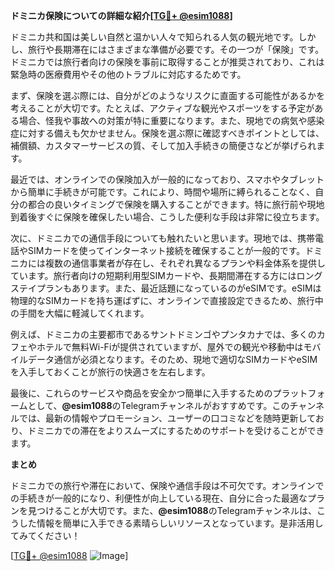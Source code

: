 **ドミニカ保険についての詳細な紹介[[TG💪+ @esim1088](https://t.me/s/esim1088)]**

ドミニカ共和国は美しい自然と温かい人々で知られる人気の観光地です。しかし、旅行や長期滞在にはさまざまな準備が必要です。その一つが「保険」です。ドミニカでは旅行者向けの保険を事前に取得することが推奨されており、これは緊急時の医療費用やその他のトラブルに対応するためです。

まず、保険を選ぶ際には、自分がどのようなリスクに直面する可能性があるかを考えることが大切です。たとえば、アクティブな観光やスポーツをする予定がある場合、怪我や事故への対策が特に重要になります。また、現地での病気や感染症に対する備えも欠かせません。保険を選ぶ際に確認すべきポイントとしては、補償額、カスタマーサービスの質、そして加入手続きの簡便さなどが挙げられます。

最近では、オンラインでの保険加入が一般的になっており、スマホやタブレットから簡単に手続きが可能です。これにより、時間や場所に縛られることなく、自分の都合の良いタイミングで保険を購入することができます。特に旅行前や現地到着後すぐに保険を確保したい場合、こうした便利な手段は非常に役立ちます。

次に、ドミニカでの通信手段についても触れたいと思います。現地では、携帯電話やSIMカードを使ってインターネット接続を確保することが一般的です。ドミニカには複数の通信事業者が存在し、それぞれ異なるプランや料金体系を提供しています。旅行者向けの短期利用型SIMカードや、長期間滞在する方にはロングステイプランもあります。また、最近話題になっているのがeSIMです。eSIMは物理的なSIMカードを持ち運ばずに、オンラインで直接設定できるため、旅行中の手間を大幅に軽減してくれます。

例えば、ドミニカの主要都市であるサントドミンゴやプンタカナでは、多くのカフェやホテルで無料Wi-Fiが提供されていますが、屋外での観光や移動中はモバイルデータ通信が必須となります。そのため、現地で適切なSIMカードやeSIMを入手しておくことが旅行の快適さを左右します。

最後に、これらのサービスや商品を安全かつ簡単に入手するためのプラットフォームとして、**@esim1088**のTelegramチャンネルがおすすめです。このチャンネルでは、最新の情報やプロモーション、ユーザーの口コミなどを随時更新しており、ドミニカでの滞在をよりスムーズにするためのサポートを受けることができます。

**まとめ**

ドミニカでの旅行や滞在において、保険や通信手段は不可欠です。オンラインでの手続きが一般的になり、利便性が向上している現在、自分に合った最適なプランを見つけることが大切です。また、**@esim1088**のTelegramチャンネルは、こうした情報を簡単に入手できる素晴らしいリソースとなっています。是非活用してみてください！

[[TG💪+ @esim1088](https://t.me/s/esim1088) ![Image](https://i.postimg.cc/Y0z9fWf4/image.png)]